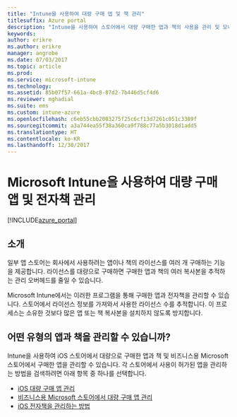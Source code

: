 ```yaml
---
title: "Intune을 사용하여 대량 구매 앱 및 책 관리"
titlesuffix: Azure portal
description: "Intune을 사용하여 스토어에서 대량 구매한 앱과 책의 사용을 관리 및 모니터링하는 방법을 알아봅니다.\""
keywords: 
author: erikre
ms.author: erikre
manager: angrobe
ms.date: 07/03/2017
ms.topic: article
ms.prod: 
ms.service: microsoft-intune
ms.technology: 
ms.assetid: 85b07f57-661a-4bc8-87d2-7b446d5cf4d6
ms.reviewer: mghadial
ms.suite: ems
ms.custom: intune-azure
ms.openlocfilehash: c6eb55cbb2003275f25c6cf13d7261c051c3389f
ms.sourcegitcommit: a3a744ea55f38a360ca9f788c77a5b3018d1add5
ms.translationtype: HT
ms.contentlocale: ko-KR
ms.lasthandoff: 12/30/2017
---
```

# <a name="manage-volume-purchased-apps-and-books-with-microsoft-intune"></a>Microsoft Intune을 사용하여 대량 구매 앱 및 전자책 관리

[!INCLUDE[azure_portal](./includes/azure_portal.md)]

## <a name="introduction"></a>소개

일부 앱 스토어는 회사에서 사용하려는 앱이나 책의 라이선스를 여러 개 구매하는 기능을 제공합니다. 라이선스를 대량으로 구매하면 구매한 앱과 책의 여러 복사본을 추적하는 관리 오버헤드를 줄일 수 있습니다.

Microsoft Intune에서는 이러한 프로그램을 통해 구매한 앱과 전자책을 관리할 수 있습니다. 스토어에서 라이선스 정보를 가져와서 사용한 라이선스 수를 추적합니다. 이 프로세스는 소유한 것보다 많은 앱 또는 책 복사본을 설치하지 않도록 방지합니다.

## <a name="which-types-of-apps-and-books-can-you-manage"></a>어떤 유형의 앱과 책을 관리할 수 있습니까?

Intune을 사용하여 iOS 스토어에서 대량으로 구매한 앱과 책 및 비즈니스용 Microsoft 스토어에서 구매한 앱을 관리할 수 있습니다. 각 스토어에서 사용이 허가된 앱을 관리하는 방법을 검색하려면 아래 항목 중 하나를 선택합니다.

- [iOS 대량 구매 앱 관리](vpp-apps-ios.md)
- [비즈니스용 Microsoft 스토어에서 대량 구매 앱 관리](windows-store-for-business.md)
- [iOS 전자책을 관리하는 방법](vpp-ebooks-ios.md)
